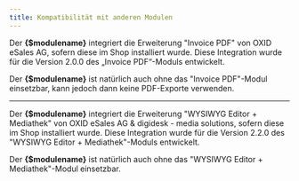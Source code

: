 ```yaml
---
title: Kompatibilität mit anderen Modulen
---
```


Der **{$modulename}** integriert die Erweiterung "Invoice PDF" von OXID eSales AG, sofern diese im Shop installiert wurde. Diese Integration wurde für die Version 2.0.0 des „Invoice PDF“-Moduls entwickelt. 

Der **{$modulename}** ist natürlich auch ohne das "Invoice PDF"-Modul einsetzbar, kann jedoch dann keine PDF-Exporte verwenden.

---

Der **{$modulename}** integriert die Erweiterung "WYSIWYG Editor + Mediathek" von OXID eSales AG & digidesk - media solutions, sofern diese im Shop installiert wurde. Diese Integration wurde für die Version 2.2.0 des "WYSIWYG Editor + Mediathek"-Moduls entwickelt. 

Der **{$modulename}** ist natürlich auch ohne das "WYSIWYG Editor + Mediathek"-Modul einsetzbar.